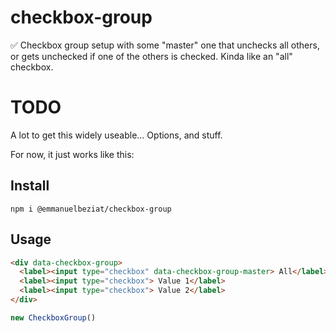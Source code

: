 # checkbox-group
✅ Checkbox group setup with some "master" one that unchecks all others, or gets unchecked if one of the others is checked. Kinda like an "all" checkbox.

# TODO

A lot to get this widely useable… Options, and stuff.

For now, it just works like this:

## Install

```
npm i @emmanuelbeziat/checkbox-group
````

## Usage


```html
<div data-checkbox-group>
  <label><input type="checkbox" data-checkbox-group-master> All</label>
  <label><input type="checkbox"> Value 1</label>
  <label><input type="checkbox"> Value 2</label>
</div>
```

```js
new CheckboxGroup()
```
